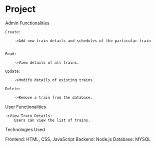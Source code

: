 # Project
Admin Functionalities

    Create:

        ->Add new train details and schedules of the particular train

           
    Read:

        ->View details of all trains.

    Update:

        ->Modify details of existing trains.

    Delete:

        ->Remove a train from the database.

User Functionalities

    ->View Train Details:
        Users can view the list of trains.
    
Technologies Used

Frontend: HTML, CSS, JavaScript
Backend: Node.js 
Database: MYSQL 